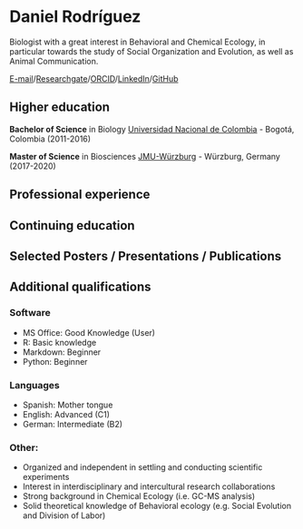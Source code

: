 # Daniel Rodríguez
Biologist with a great interest in Behavioral and Chemical Ecology, in particular towards the study of Social Organization and Evolution, as well as Animal Communication.

[E-mail](mailto:daniel.rodriguez@stud-mail.uni-wuerzburg.de)/[Researchgate](https://www.researchgate.net/profile/Daniel-Rodriguez-Leon)/[ORCID](https://orcid.org/0000-0001-9637-1364)/[LinkedIn](www.linkedin.com/in/dsrodriguezl)/[GitHub](https://github.com/dsrodriguezl)

## Higher education
**Bachelor of Science** in Biology
[Universidad Nacional de Colombia](https://unal.edu.co/) - Bogotá, Colombia (2011-2016)

**Master of Science** in Biosciences
[JMU-Würzburg](https://www.uni-wuerzburg.de/en/home/) - Würzburg, Germany (2017-2020)

## Professional experience

## Continuing education

## Selected Posters / Presentations / Publications

## Additional qualifications
### Software
- MS Office: Good Knowledge (User)
- R: Basic knowledge
- Markdown: Beginner
- Python: Beginner

### Languages
- Spanish: Mother tongue
- English: Advanced (C1)
- German: Intermediate (B2)

### Other:
- Organized and independent in settling and conducting scientific experiments
- Interest in interdisciplinary and intercultural research collaborations
- Strong background in Chemical Ecology (i.e. GC-MS analysis)
- Solid theoretical knowledge of Behavioral ecology (e.g. Social Evolution and Division of Labor)
